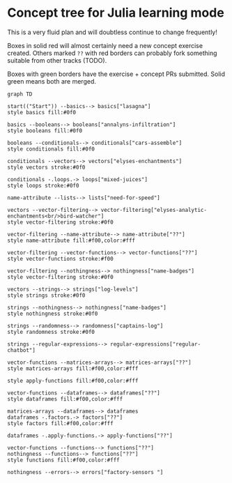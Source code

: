 # Concept tree for Julia learning mode

This is a very fluid plan and will doubtless continue to change frequently!

Boxes in solid red will almost certainly need a new concept exercise created. 
Others marked `??` with red borders can probably fork something suitable from other tracks (TODO).

Boxes with green borders have the exercise + concept PRs submitted.
Solid green means both are merged.

```mermaid
graph TD
    
start(("Start")) --basics--> basics["lasagna"]
style basics fill:#0f0

basics --booleans--> booleans["annalyns-infiltration"]
style booleans fill:#0f0

booleans --conditionals--> conditionals["cars-assemble"]
style conditionals fill:#0f0

conditionals --vectors--> vectors["elyses-enchantments"]
style vectors stroke:#0f0

conditionals -.loops.-> loops["mixed-juices"]
style loops stroke:#0f0

name-attribute --lists--> lists["need-for-speed"]

vectors --vector-filtering--> vector-filtering["elyses-analytic-enchantments<br/>bird-watcher"]
style vector-filtering stroke:#0f0

vector-filtering --name-attribute--> name-attribute["??"]
style name-attribute fill:#f00,color:#fff

vector-filtering --vector-functions--> vector-functions["??"]
style vector-functions stroke:#f00

vector-filtering --nothingness--> nothingness["name-badges"]
style vector-filtering stroke:#0f0

vectors --strings--> strings["log-levels"]
style strings stroke:#0f0

strings --nothingness--> nothingness["name-badges"]
style nothingness stroke:#0f0

strings --randomness--> randomness["captains-log"]
style randomness stroke:#0f0

strings --regular-expressions--> regular-expressions["regular-chatbot"]

vector-functions --matrices-arrays--> matrices-arrays["??"]
style matrices-arrays fill:#f00,color:#fff

style apply-functions fill:#f00,color:#fff

vector-functions --dataframes--> dataframes["??"]
style dataframes fill:#f00,color:#fff

matrices-arrays --dataframes--> dataframes
dataframes -.factors.-> factors["??"]
style factors fill:#f00,color:#fff

dataframes -.apply-functions.-> apply-functions["??"]

vector-functions --functions--> functions["??"]
nothingness --functions--> functions["??"]
style functions fill:#f00,color:#fff

nothingness --errors--> errors["factory-sensors "]

```
